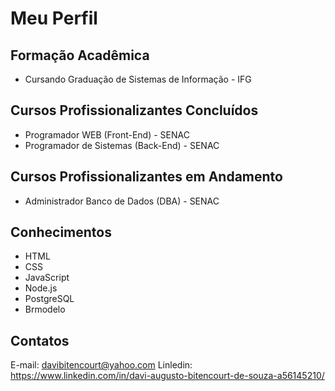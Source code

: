 # Meu Perfil

## Formação Acadêmica
- Cursando Graduação de Sistemas de Informação - IFG

## Cursos Profissionalizantes Concluídos
- Programador WEB (Front-End) - SENAC
- Programador de Sistemas (Back-End) - SENAC

## Cursos Profissionalizantes em Andamento
- Administrador Banco de Dados (DBA) - SENAC

## Conhecimentos
- HTML
- CSS
- JavaScript
- Node.js
- PostgreSQL
- Brmodelo

## Contatos
E-mail: davibitencourt@yahoo.com
Linledin: https://www.linkedin.com/in/davi-augusto-bitencourt-de-souza-a56145210/
